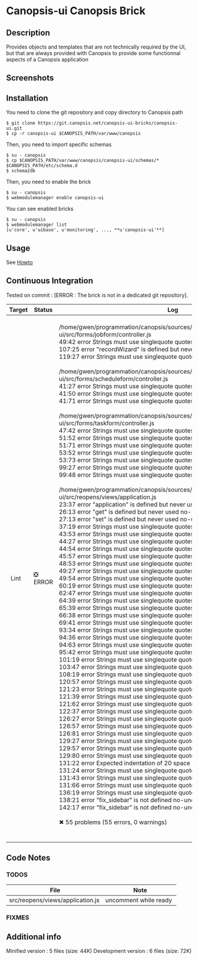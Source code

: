 # Canopsis-ui Canopsis Brick

## Description

Provides objects and templates that are not technically required by the UI, but that are always provided with Canopsis to provide some functionnal aspects of a Canopsis application

## Screenshots



## Installation

You need to clone the git repository and copy directory to Canopsis path

    $ git clone https://git.canopsis.net/canopsis-ui-bricks/canopsis-ui.git
    $ cp -r canopsis-ui $CANOPSIS_PATH/var/www/canopsis

Then, you need to import specific schemas

    $ su - canopsis
    $ cp $CANOPSIS_PATH/var/www/canopsis/canopsis-ui/schemas/* $CANOPSIS_PATH/etc/schema.d
    $ schema2db

Then, you need to enable the brick

    $ su - canopsis
    $ webmodulemanager enable canopsis-ui

You can see enabled bricks

    $ su - canopsis
    $ webmodulemanager list
    [u'core', u'uibase', u'monitoring', ..., **u'canopsis-ui'**]

## Usage

See [Howto](https://git.canopsis.net/canopsis-ui-bricks/canopsis-ui/blob/master/doc/index.rst)

## Continuous Integration

Tested on commit : [ERROR : The brick is not in a dedicated git repository].

| Target | Status | Log |
| ------ | ------ | --- |
| Lint   | :negative_squared_cross_mark: ERROR | <br>/home/gwen/programmation/canopsis/sources/webcore/src/canopsis/canopsis-ui/src/forms/jobform/controller.js<br>   49:42  error  Strings must use singlequote              quotes<br>  107:25  error  "recordWizard" is defined but never used  no-unused-vars<br>  119:27  error  Strings must use singlequote              quotes<br><br>/home/gwen/programmation/canopsis/sources/webcore/src/canopsis/canopsis-ui/src/forms/scheduleform/controller.js<br>  41:27  error  Strings must use singlequote  quotes<br>  41:50  error  Strings must use singlequote  quotes<br>  41:71  error  Strings must use singlequote  quotes<br><br>/home/gwen/programmation/canopsis/sources/webcore/src/canopsis/canopsis-ui/src/forms/taskform/controller.js<br>  47:42  error  Strings must use singlequote  quotes<br>  51:52  error  Strings must use singlequote  quotes<br>  51:71  error  Strings must use singlequote  quotes<br>  53:52  error  Strings must use singlequote  quotes<br>  53:73  error  Strings must use singlequote  quotes<br>  99:27  error  Strings must use singlequote  quotes<br>  99:48  error  Strings must use singlequote  quotes<br><br>/home/gwen/programmation/canopsis/sources/webcore/src/canopsis/canopsis-ui/src/reopens/views/application.js<br>   23:37  error  "application" is defined but never used                   no-unused-vars<br>   26:13  error  "get" is defined but never used                           no-unused-vars<br>   27:13  error  "set" is defined but never used                           no-unused-vars<br>   37:19  error  Strings must use singlequote                              quotes<br>   43:53  error  Strings must use singlequote                              quotes<br>   44:27  error  Strings must use singlequote                              quotes<br>   44:54  error  Strings must use singlequote                              quotes<br>   45:57  error  Strings must use singlequote                              quotes<br>   48:53  error  Strings must use singlequote                              quotes<br>   49:27  error  Strings must use singlequote                              quotes<br>   49:54  error  Strings must use singlequote                              quotes<br>   60:19  error  Strings must use singlequote                              quotes<br>   62:47  error  Strings must use singlequote                              quotes<br>   64:39  error  Strings must use singlequote                              quotes<br>   65:39  error  Strings must use singlequote                              quotes<br>   66:38  error  Strings must use singlequote                              quotes<br>   69:41  error  Strings must use singlequote                              quotes<br>   93:34  error  Strings must use singlequote                              quotes<br>   94:36  error  Strings must use singlequote                              quotes<br>   94:63  error  Strings must use singlequote                              quotes<br>   95:42  error  Strings must use singlequote                              quotes<br>  101:19  error  Strings must use singlequote                              quotes<br>  103:47  error  Strings must use singlequote                              quotes<br>  108:19  error  Strings must use singlequote                              quotes<br>  120:57  error  Strings must use singlequote                              quotes<br>  121:23  error  Strings must use singlequote                              quotes<br>  121:39  error  Strings must use singlequote                              quotes<br>  121:62  error  Strings must use singlequote                              quotes<br>  122:37  error  Strings must use singlequote                              quotes<br>  126:27  error  Strings must use singlequote                              quotes<br>  126:57  error  Strings must use singlequote                              quotes<br>  126:81  error  Strings must use singlequote                              quotes<br>  129:27  error  Strings must use singlequote                              quotes<br>  129:57  error  Strings must use singlequote                              quotes<br>  129:80  error  Strings must use singlequote                              quotes<br>  131:22  error  Expected indentation of 20 space characters but found 21  indent<br>  131:24  error  Strings must use singlequote                              quotes<br>  131:43  error  Strings must use singlequote                              quotes<br>  131:66  error  Strings must use singlequote                              quotes<br>  136:19  error  Strings must use singlequote                              quotes<br>  138:21  error  "fix_sidebar" is not defined                              no-undef<br>  142:17  error  "fix_sidebar" is not defined                              no-undef<br><br>✖ 55 problems (55 errors, 0 warnings)<br><br> |

## Code Notes

### TODOS

| File   | Note   |
|--------|--------|
| src/reopens/views/application.js | uncomment while ready |


### FIXMES



## Additional info

Minified version : 5 files (size: 44K)
Development version : 6 files (size: 72K)
